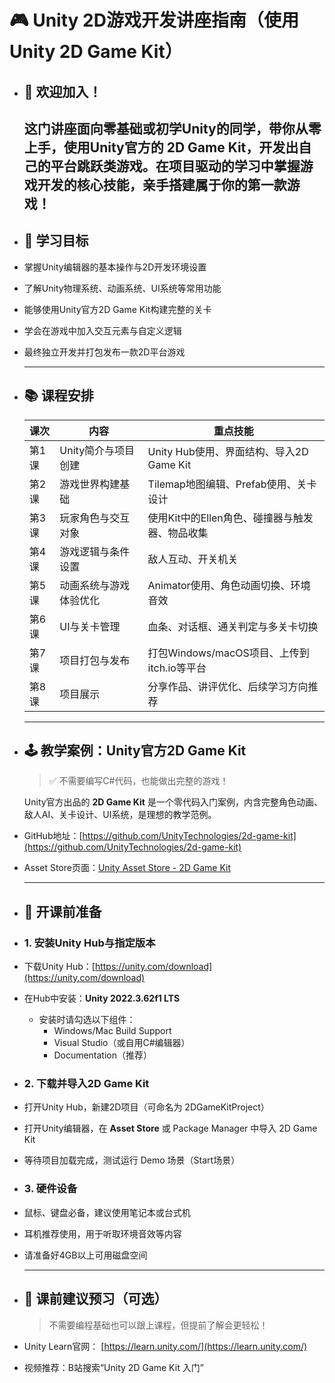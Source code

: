 # **🎮 Unity 2D游戏开发讲座指南（使用 Unity 2D Game Kit）**
- ## **👋 欢迎加入！**
  
  这门讲座面向零基础或初学Unity的同学，带你从零上手，使用Unity官方的 **2D Game Kit**，开发出自己的平台跳跃类游戏。在项目驱动的学习中掌握游戏开发的核心技能，亲手搭建属于你的第一款游戏！
  ---
- ## **🎯 学习目标**
- 掌握Unity编辑器的基本操作与2D开发环境设置
- 了解Unity物理系统、动画系统、UI系统等常用功能
- 能够使用Unity官方2D Game Kit构建完整的关卡
- 学会在游戏中加入交互元素与自定义逻辑
- 最终独立开发并打包发布一款2D平台游戏
  
  ---
- ## 📚 课程安排
  | **课次** | **内容**                     | **重点技能**                                                                 |
  |---------|------------------------------|------------------------------------------------------------------------------|
  | 第1课   | Unity简介与项目创建          | Unity Hub使用、界面结构、导入2D Game Kit                                     |
  | 第2课   | 游戏世界构建基础              | Tilemap地图编辑、Prefab使用、关卡设计                                        |
  | 第3课   | 玩家角色与交互对象            | 使用Kit中的Ellen角色、碰撞器与触发器、物品收集                                |
  | 第4课   | 游戏逻辑与条件设置            | 敌人互动、开关机关                        |
  | 第5课   | 动画系统与游戏体验优化        | Animator使用、角色动画切换、环境音效                                          |
  | 第6课   | UI与关卡管理                  | 血条、对话框、通关判定与多关卡切换                                            |
  | 第7课   | 项目打包与发布          | 打包Windows/macOS项目、上传到itch.io等平台                                   |
  | 第8课   | 项目展示                     | 分享作品、讲评优化、后续学习方向推荐                                          |
  ---
- ## **🕹️ 教学案例：Unity官方2D Game Kit**
  
  > ✅ 不需要编写C#代码，也能做出完整的游戏！
  
  Unity官方出品的 **2D Game Kit** 是一个零代码入门案例，内含完整角色动画、敌人AI、关卡设计、UI系统，是理想的教学范例。
- GitHub地址：[https://github.com/UnityTechnologies/2d-game-kit](https://github.com/UnityTechnologies/2d-game-kit)
- Asset Store页面：[Unity Asset Store - 2D Game Kit](https://assetstore.unity.com/packages/templates/tutorials/2d-game-kit-107098)
  
  ---
- ## **🔧 开课前准备**
- ### **1. 安装Unity Hub与指定版本**
- 下载Unity Hub：[https://unity.com/download](https://unity.com/download)
- 在Hub中安装：**Unity 2022.3.62f1 LTS**
	- 安装时请勾选以下组件：
		- Windows/Mac Build Support
		- Visual Studio（或自用C#编辑器）
		- Documentation（推荐）
- ### **2. 下载并导入2D Game Kit**
- 打开Unity Hub，新建2D项目（可命名为 2DGameKitProject）
- 打开Unity编辑器，在 **Asset Store** 或 Package Manager 中导入 2D Game Kit
- 等待项目加载完成，测试运行 Demo 场景（Start场景）
- ### **3. 硬件设备**
- 鼠标、键盘必备，建议使用笔记本或台式机
- 耳机推荐使用，用于听取环境音效等内容
- 请准备好4GB以上可用磁盘空间
  
  ---
- ## **🎒 课前建议预习（可选）**
  
  > 不需要编程基础也可以跟上课程，但提前了解会更轻松！
- Unity Learn官网：
  [https://learn.unity.com/](https://learn.unity.com/)
- 视频推荐：B站搜索“Unity 2D Game Kit 入门”